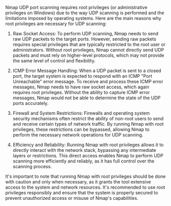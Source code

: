 Nmap UDP port scanning requires root privileges (or administrative privileges on Windows) due to the way UDP scanning is performed and the limitations imposed by operating systems. Here are the main reasons why root privileges are necessary for UDP scanning:

1. Raw Socket Access: To perform UDP scanning, Nmap needs to send raw UDP packets to the target ports. However, sending raw packets requires special privileges that are typically restricted to the root user or administrators. Without root privileges, Nmap cannot directly send UDP packets and must rely on higher-level protocols, which may not provide the same level of control and flexibility.

2. ICMP Error Message Handling: When a UDP packet is sent to a closed port, the target system is expected to respond with an ICMP "Port Unreachable" error message. To receive and process these ICMP error messages, Nmap needs to have raw socket access, which again requires root privileges. Without the ability to capture ICMP error messages, Nmap would not be able to determine the state of the UDP ports accurately.

3. Firewall and System Restrictions: Firewalls and operating system security mechanisms often restrict the ability of non-root users to send and receive certain types of network traffic. By running Nmap with root privileges, these restrictions can be bypassed, allowing Nmap to perform the necessary network operations for UDP scanning.

4. Efficiency and Reliability: Running Nmap with root privileges allows it to directly interact with the network stack, bypassing any intermediate layers or restrictions. This direct access enables Nmap to perform UDP scanning more efficiently and reliably, as it has full control over the scanning process.

It's important to note that running Nmap with root privileges should be done with caution and only when necessary, as it grants the tool extensive access to the system and network resources. It's recommended to use root privileges responsibly and ensure that the system is properly secured to prevent unauthorized access or misuse of Nmap's capabilities.
